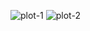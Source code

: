 ![plot-1](https://github.com/user-attachments/assets/26c5d799-7c89-4e67-b37b-533cf5e5a385)
![plot-2](https://github.com/user-attachments/assets/c5d1ba3f-046e-4066-9d15-0628fc814e3d)
